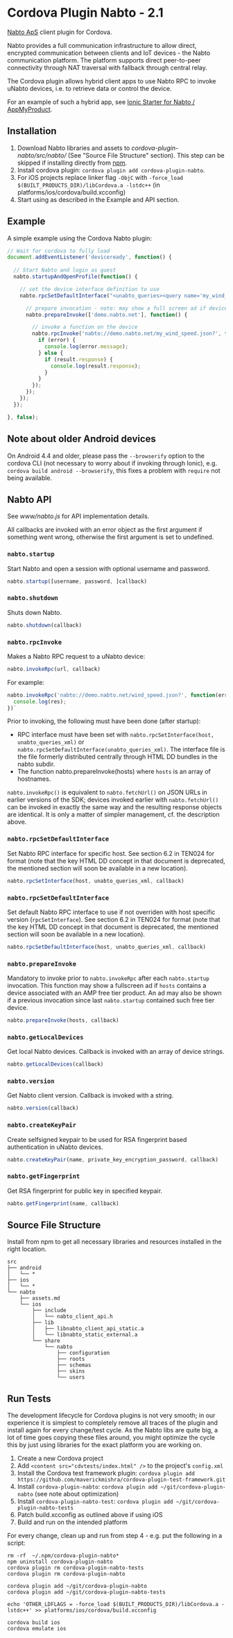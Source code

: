# Cordova Plugin Nabto - 2.1

[Nabto ApS](https://www.nabto.com) client plugin for Cordova.

Nabto provides a full communication infrastructure to allow direct, encrypted communication between clients and IoT devices - the Nabto communication platform. The platform supports direct peer-to-peer connectivity through NAT traversal with fallback through central relay.

The Cordova plugin allows hybrid client apps to use Nabto RPC to invoke uNabto devices, i.e. to retrieve data or control the device.

For an example of such a hybrid app, see [Ionic Starter for Nabto / AppMyProduct](https://github.com/nabto/ionic-starter-nabto).

## Installation

1. Download Nabto libraries and assets to *cordova-plugin-nabto/src/nabto/* (See "Source File Structure" section). This step can be skipped if installing directly from [npm](https://www.npmjs.com/).
2. Install cordova plugin: `cordova plugin add cordova-plugin-nabto`.
3. For iOS projects replace linker flag `-ObjC` with `-force_load $(BUILT_PRODUCTS_DIR)/libCordova.a -lstdc++` (in platforms/ios/cordova/build.xcconfig)
4. Start using as described in the Example and API section.

## Example

A simple example using the Cordova Nabto plugin:
```js
// Wait for cordova to fully load
document.addEventListener('deviceready', function() {
  
  // Start Nabto and login as guest
  nabto.startupAndOpenProfile(function() {

    // set the device interface definition to use
    nabto.rpcSetDefaultInterface("<unabto_queries><query name='my_wind_speed.json' id='2'><request></request><response format='json'><parameter name='speed' type='uint32'/></response></query></unabto_queries>", function() {

      // prepare invocation - note: may show a full screen ad if device is associated a free tier AMP product
      nabto.prepareInvoke(['demo.nabto.net'], function() {

        // invoke a function on the device
        nabto.rpcInvoke('nabto://demo.nabto.net/my_wind_speed.json?', function(error, result) {
          if (error) {
            console.log(error.message);
          } else {
            if (result.response) {
              console.log(result.response);
            }
          }
        });
      });
    });
  });

}, false);
```

## Note about older Android devices

On Android 4.4 and older, please pass the `--browserify` option to the cordova CLI (not necessary to worry about if invoking through Ionic), e.g. `cordova build android --browserify`, this fixes a problem with `require` not being available.

## Nabto API

See *www/nabto.js* for API implementation details.

All callbacks are invoked with an error object as the first argument if something went wrong, otherwise the first argument is set to undefined.

### `nabto.startup`

Start Nabto and open a session with optional username and password.

```js
nabto.startup([username, password, ]callback)
```

### `nabto.shutdown`

Shuts down Nabto.

```js
nabto.shutdown(callback)
```

### `nabto.rpcInvoke`

Makes a Nabto RPC request to a uNabto device:

```js
nabto.invokeRpc(url, callback)
```

For example:

```js
nabto.invokeRpc('nabto://demo.nabto.net/wind_speed.json?', function(err, res) {
  console.log(res);
})`
```

Prior to invoking, the following must have been done (after startup):

* RPC interface must have been set with `nabto.rpcSetInterface(host, unabto_queries_xml)` or `nabto.rpcSetDefaultInterface(unabto_queries_xml)`. The interface file is the file formerly distributed centrally through HTML DD bundles in the nabto subdir.
* The function nabto.prepareInvoke(hosts) where `hosts` is an array of hostnames. 

`nabto.invokeRpc()` is equivalent to `nabto.fetchUrl()` on JSON URLs in earlier versions of the SDK; devices invoked earlier with `nabto.fetchUrl()` can be invoked in exactly the same way and the resulting response objects are identical. It is only a matter of simpler management, cf. the description above.

### `nabto.rpcSetDefaultInterface`

Set Nabto RPC interface for specific host. See section 6.2 in TEN024 for
format (note that the key HTML DD concept in that document is deprecated, the
mentioned section will soon be available in a new location).

```js
nabto.rpcSetInterface(host, unabto_queries_xml, callback)
```

### `nabto.rpcSetDefaultInterface`

Set default Nabto RPC interface to use if not overriden with host
specific version (`rpcSetInterface`). See section 6.2 in TEN024 for
format (note that the key HTML DD concept in that document is deprecated, the
mentioned section will soon be available in a new location).

```js
nabto.rpcSetDefaultInterface(host, unabto_queries_xml, callback)
```

### `nabto.prepareInvoke`

Mandatory to invoke prior to `nabto.invokeRpc` after each
`nabto.startup` invocation. This function may show a fullscreen ad if
`hosts` contains a device associated with an AMP free tier product. An
ad may also be shown if a previous invocation since last
`nabto.startup` contained such free tier device.

```js
nabto.prepareInvoke(hosts, callback)
```

### `nabto.getLocalDevices`

Get local Nabto devices.
Callback is invoked with an array of device strings.
```js
nabto.getLocalDevices(callback)
```

### `nabto.version`

Get Nabto client version.
Callback is invoked with a string.
```js
nabto.version(callback)
```

### `nabto.createKeyPair`

Create selfsigned keypair to be used for RSA fingerprint based authentication in uNabto devices.

```js
nabto.createKeyPair(name, private_key_encryption_password, callback)
```

### `nabto.getFingerprint`

Get RSA fingerprint for public key in specified keypair.

```js
nabto.getFingerprint(name, callback)
```


## Source File Structure

Install from npm to get all necessary libraries and resources installed in the right location.

```
src
├── android
│   └── *
├── ios
│   └── *
└── nabto
    ├── assets.md
    └── ios
        ├── include
        │   └── nabto_client_api.h
        ├── lib
        │   ├── libnabto_client_api_static.a
        │   └── libnabto_static_external.a
        └── share
            └── nabto
                ├── configuration
                ├── roots
                ├── schemas
                ├── skins
                └── users
```

## Run Tests

The development lifecycle for Cordova plugins is not very smooth; in our experience it is simplest
to completely remove all traces of the plugin and install again for every change/test cycle. As the
Nabto libs are quite big, a lot of time goes copying these files around, you might optimize the
cycle this by just using libraries for the exact platform you are working on.

1. Create a new Cordova project
2. Add `<content src="cdvtests/index.html" />` to the project's `config.xml` 
3. Install the Cordova test framework plugin: `cordova plugin add https://github.com/maverickmishra/cordova-plugin-test-framework.git`
4. Install `cordova-plugin-nabto`: `cordova plugin add ~/git/cordova-plugin-nabto` (see note about optimization)
5. Install `cordova-plugin-nabto-test`: `cordova plugin add ~/git/cordova-plugin-nabto-tests`
6. Patch build.xcconfig as outlined above if using iOS
7. Build and run on the intended platform

For every change, clean up and run from step 4 - e.g. put the following in a script:

```
rm -rf  ~/.npm/cordova-plugin-nabto*
npm uninstall cordova-plugin-nabto
cordova plugin rm cordova-plugin-nabto-tests
cordova plugin rm cordova-plugin-nabto

cordova plugin add ~/git/cordova-plugin-nabto
cordova plugin add ~/git/cordova-plugin-nabto-tests

echo 'OTHER_LDFLAGS = -force_load $(BUILT_PRODUCTS_DIR)/libCordova.a -lstdc++' >> platforms/ios/cordova/build.xcconfig

cordova build ios
cordova emulate ios
```

